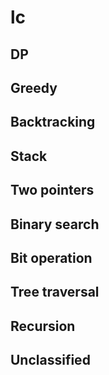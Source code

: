 # lc
## DP
## Greedy
## Backtracking
## Stack
## Two pointers
## Binary search
## Bit operation
## Tree traversal
## Recursion 
## Unclassified
